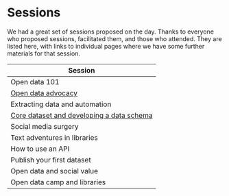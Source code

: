 Sessions
========

We had a great set of sessions proposed on the day. Thanks to everyone who proposed sessions, facilitated them, and those who attended. They are listed here, with links to individual pages where we have some further materials for that session.

| Session |
| ------- |
| Open data 101 |
| [Open data advocacy](open-data-advocacy.md) |
| Extracting data and automation |
| [Core dataset and developing a data schema](core-dataset-and-data-schema.md) |
| Social media surgery |
| Text adventures in libraries |
| How to use an API |
| Publish your first dataset |
| Open data and social value |
| Open data camp and libraries |
